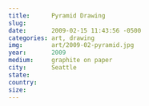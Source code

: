 ```yaml
---
title:  	Pyramid Drawing
slug:
date:   	2009-02-15 11:43:56 -0500
categories: art, drawing
img:		art/2009-02-pyramid.jpg
year:		2009
medium:		graphite on paper
city:		Seattle
state:
country:
size:
---
```

